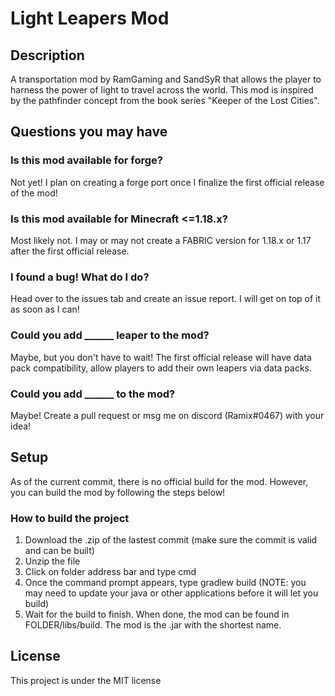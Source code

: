 # Light Leapers Mod

## Description

A transportation mod by RamGaming and SandSyR that allows the player to harness the power of light to travel across the world. This mod is inspired by the pathfinder concept from the book series "Keeper of the Lost Cities".

## Questions you may have

### Is this mod available for forge?

Not yet! I plan on creating a forge port once I finalize the first official release of the mod!

### Is this mod available for Minecraft <=1.18.x?

Most likely not. I may or may not create a FABRIC version for 1.18.x or 1.17 after the first official release.

### I found a bug! What do I do?

Head over to the issues tab and create an issue report. I will get on top of it as soon as I can!

### Could you add ______ leaper to the mod?

Maybe, but you don't have to wait! The first official release will have data pack compatibility, allow players to add their own leapers via data packs.

### Could you add ______ to the mod?

Maybe! Create a pull request or msg me on discord (Ramix#0467) with your idea!

## Setup

As of the current commit, there is no official build for the mod. However, you can build the mod by following the steps below!

### How to build the project

1. Download the .zip of the lastest commit (make sure the commit is valid and can be built)
2. Unzip the file
3. Click on folder address bar and type cmd
4. Once the command prompt appears, type gradlew build (NOTE: you may need to update your java or other applications before it will let you build)
5. Wait for the build to finish. When done, the mod can be found in FOLDER/libs/build. The mod is the .jar with the shortest name.

## License 

This project is under the MIT license
